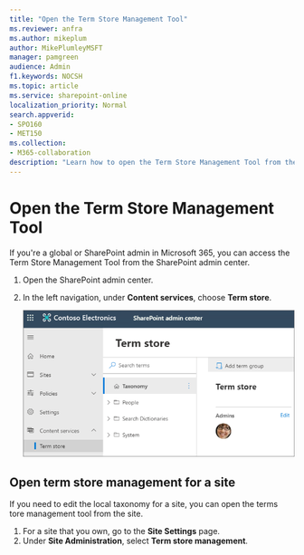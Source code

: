 ```yaml
---
title: "Open the Term Store Management Tool"
ms.reviewer: anfra
ms.author: mikeplum
author: MikePlumleyMSFT
manager: pamgreen
audience: Admin
f1.keywords: NOCSH
ms.topic: article
ms.service: sharepoint-online
localization_priority: Normal
search.appverid:
- SPO160
- MET150
ms.collection:  
- M365-collaboration
description: "Learn how to open the Term Store Management Tool from the Site Settings page or the SharePoint admin center."
---
```


# Open the Term Store Management Tool

If you're a global or SharePoint admin in Microsoft 365, you can access the Term Store Management Tool from the SharePoint admin center.


1. Open the SharePoint admin center.
2. In the left navigation, under **Content services**, choose **Term store**.

    ![Screenshot of the Term Store Management Tool](media/term-store-management-tool.png)

## Open term store management for a site

If you need to edit the local taxonomy for a site, you can open the terms tore management tool from the site.
  
1. For a site that you own, go to the **Site Settings** page.
2. Under **Site Administration**, select **Term store management**.
